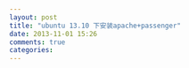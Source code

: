 ```yaml
---
layout: post
title: "ubuntu 13.10 下安装apache+passenger"
date: 2013-11-01 15:26
comments: true
categories: 
---
```

